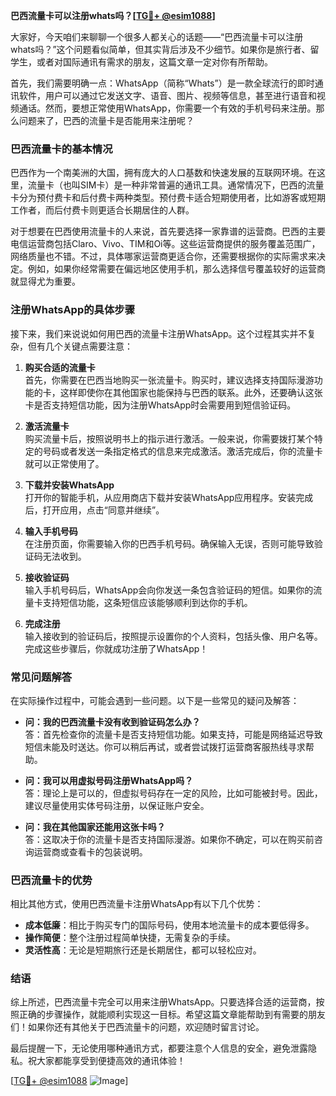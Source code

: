 **巴西流量卡可以注册whats吗？[[TG💪+ @esim1088](https://t.me/s/esim1088)]**

大家好，今天咱们来聊聊一个很多人都关心的话题——“巴西流量卡可以注册whats吗？”这个问题看似简单，但其实背后涉及不少细节。如果你是旅行者、留学生，或者对国际通讯有需求的朋友，这篇文章一定对你有所帮助。

首先，我们需要明确一点：WhatsApp（简称“Whats”）是一款全球流行的即时通讯软件，用户可以通过它发送文字、语音、图片、视频等信息，甚至进行语音和视频通话。然而，要想正常使用WhatsApp，你需要一个有效的手机号码来注册。那么问题来了，巴西的流量卡是否能用来注册呢？

### 巴西流量卡的基本情况

巴西作为一个南美洲的大国，拥有庞大的人口基数和快速发展的互联网环境。在这里，流量卡（也叫SIM卡）是一种非常普遍的通讯工具。通常情况下，巴西的流量卡分为预付费卡和后付费卡两种类型。预付费卡适合短期使用者，比如游客或短期工作者，而后付费卡则更适合长期居住的人群。

对于想要在巴西使用流量卡的人来说，首先要选择一家靠谱的运营商。巴西的主要电信运营商包括Claro、Vivo、TIM和Oi等。这些运营商提供的服务覆盖范围广，网络质量也不错。不过，具体哪家运营商更适合你，还需要根据你的实际需求来决定。例如，如果你经常需要在偏远地区使用手机，那么选择信号覆盖较好的运营商就显得尤为重要。

### 注册WhatsApp的具体步骤

接下来，我们来说说如何用巴西的流量卡注册WhatsApp。这个过程其实并不复杂，但有几个关键点需要注意：

1. **购买合适的流量卡**  
   首先，你需要在巴西当地购买一张流量卡。购买时，建议选择支持国际漫游功能的卡，这样即使你在其他国家也能保持与巴西的联系。此外，还要确认这张卡是否支持短信功能，因为注册WhatsApp时会需要用到短信验证码。

2. **激活流量卡**  
   购买流量卡后，按照说明书上的指示进行激活。一般来说，你需要拨打某个特定的号码或者发送一条指定格式的信息来完成激活。激活完成后，你的流量卡就可以正常使用了。

3. **下载并安装WhatsApp**  
   打开你的智能手机，从应用商店下载并安装WhatsApp应用程序。安装完成后，打开应用，点击“同意并继续”。

4. **输入手机号码**  
   在注册页面，你需要输入你的巴西手机号码。确保输入无误，否则可能导致验证码无法收到。

5. **接收验证码**  
   输入手机号码后，WhatsApp会向你发送一条包含验证码的短信。如果你的流量卡支持短信功能，这条短信应该能够顺利到达你的手机。

6. **完成注册**  
   输入接收到的验证码后，按照提示设置你的个人资料，包括头像、用户名等。完成这些步骤后，你就成功注册了WhatsApp！

### 常见问题解答

在实际操作过程中，可能会遇到一些问题。以下是一些常见的疑问及解答：

- **问：我的巴西流量卡没有收到验证码怎么办？**  
  答：首先检查你的流量卡是否支持短信功能。如果支持，可能是网络延迟导致短信未能及时送达。你可以稍后再试，或者尝试拨打运营商客服热线寻求帮助。

- **问：我可以用虚拟号码注册WhatsApp吗？**  
  答：理论上是可以的，但虚拟号码存在一定的风险，比如可能被封号。因此，建议尽量使用实体号码注册，以保证账户安全。

- **问：我在其他国家还能用这张卡吗？**  
  答：这取决于你的流量卡是否支持国际漫游。如果你不确定，可以在购买前咨询运营商或查看卡的包装说明。

### 巴西流量卡的优势

相比其他方式，使用巴西流量卡注册WhatsApp有以下几个优势：

- **成本低廉**：相比于购买专门的国际号码，使用本地流量卡的成本要低得多。
- **操作简便**：整个注册过程简单快捷，无需复杂的手续。
- **灵活性高**：无论是短期旅行还是长期居住，都可以轻松应对。

### 结语

综上所述，巴西流量卡完全可以用来注册WhatsApp。只要选择合适的运营商，按照正确的步骤操作，就能顺利实现这一目标。希望这篇文章能帮助到有需要的朋友们！如果你还有其他关于巴西流量卡的问题，欢迎随时留言讨论。

最后提醒一下，无论使用哪种通讯方式，都要注意个人信息的安全，避免泄露隐私。祝大家都能享受到便捷高效的通讯体验！

[[TG💪+ @esim1088](https://t.me/s/esim1088) ![Image](https://i.postimg.cc/4NQfJmqS/Snipaste-2025-05-13-00-14-12.png)]